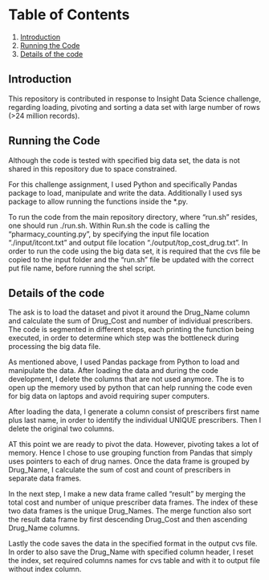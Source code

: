 # Table of Contents
1. [Introduction](README.md#Introduction)
1. [Running the Code](README.md#Running-the-Code)
1. [Details of the code](README.md#Details-of-the-code)

## Introduction
This repository is contributed in response to Insight Data Science challenge, regarding loading, pivoting and sorting a data set with large number of rows (>24 million records). 

## Running the Code
Although the code is tested with specified big data set, the data is not shared in this repository due to space constrained. 

For this challenge assignment, I used Python and specifically Pandas package to load, manipulate and write the data. Additionally I used sys package to allow running the functions inside the *.py.

To run the code from the main repository directory, where “run.sh” resides, one should run ./run.sh. Within Run.sh the code is calling the “pharmacy_counting.py”, by specifying the input file location “./input/itcont.txt” and output file location “./output/top_cost_drug.txt”. In order to run the code using the big data set, it is required that the cvs file be copied to the input folder and the “run.sh” file be updated with the correct put file name, before running the shel script. 

## Details of the code
The ask is to load the dataset and pivot it around the Drug_Name column and calculate the sum of Drug_Cost and number of individual prescribers. The code is segmented in different steps, each printing the function being executed, in order to determine which step was the bottleneck during processing the big data file. 

As mentioned above, I used Pandas package from Python to load and manipulate the data. After loading the data and during the code development, I delete the columns that are not used anymore. The is to open up the memory used by python that can help running the code even for big data on laptops and avoid requiring super computers. 

After loading the data, I generate a column consist of prescribers first name plus last name, in order to identify the individual UNIQUE prescribers. Then I delete the original two columns. 

AT this point we are ready to pivot the data. However, pivoting takes a lot of memory. Hence I chose to use grouping function from Pandas that simply uses pointers to each of drug names. Once the data frame is grouped by Drug_Name, I calculate the sum of cost and count of prescribers in separate data frames.

In the next step, I make a new data frame called “result” by merging the total cost and number of unique prescriber data frames. The index of these two data frames is the unique Drug_Names. The merge function also sort the result data frame by first descending Drug_Cost and then ascending Drug_Name columns. 

Lastly the code saves the data in the specified format in the output cvs file. In order to also save the Drug_Name with specified column header, I reset the index, set required columns names for cvs table and with it to output file without index column. 




